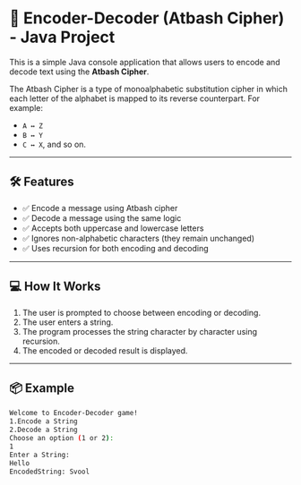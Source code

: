 # 🔐 Encoder-Decoder (Atbash Cipher) - Java Project

This is a simple Java console application that allows users to encode and decode text using the **Atbash Cipher**.

The Atbash Cipher is a type of monoalphabetic substitution cipher in which each letter of the alphabet is mapped to its reverse counterpart. For example:
- `A ↔ Z`
- `B ↔ Y`
- `C ↔ X`, and so on.

---

## 🛠 Features

- ✅ Encode a message using Atbash cipher
- ✅ Decode a message using the same logic
- ✅ Accepts both uppercase and lowercase letters
- ✅ Ignores non-alphabetic characters (they remain unchanged)
- ✅ Uses recursion for both encoding and decoding

---

## 💻 How It Works

1. The user is prompted to choose between encoding or decoding.
2. The user enters a string.
3. The program processes the string character by character using recursion.
4. The encoded or decoded result is displayed.

---

## 📦 Example

```bash
Welcome to Encoder-Decoder game!
1.Encode a String
2.Decode a String
Choose an option (1 or 2): 
1
Enter a String: 
Hello
EncodedString: Svool
